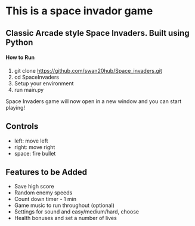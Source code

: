 # This is a space invador game
## Classic Arcade style Space Invaders. Built using Python 

#### How to Run
1. git clone https://github.com/swan20hub/Space_invaders.git 
2. cd SpaceInvaders
3. Setup your environment
4. run main.py 

Space Invaders game will now open in a new window and you can start playing!

## Controls
 * left: move left
 * right: move right
 * space: fire bullet

## Features to be Added
* Save high score
* Random enemy speeds
* Count down timer - 1 min
* Game music to run throughout (optional)
* Settings for sound and easy/medium/hard, choose
* Health bonuses and set a number of lives
